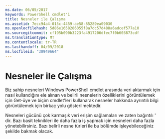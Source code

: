 ```yaml
---
ms.date: 06/05/2017
keywords: PowerShell cmdlet'i
title: Nesneler ile Çalışma
ms.assetid: 7ecc94a4-015c-4459-ae58-85289ea09030
ms.openlocfilehash: 5d86e1658286055f8a7dc57d488a6adcef577a10
ms.sourcegitcommit: cf195b090b3223fa4917206dfec7f0b603873cdf
ms.translationtype: MT
ms.contentlocale: tr-TR
ms.lasthandoff: 04/09/2018
ms.locfileid: "30949664"
---
```

# <a name="working-with-objects"></a>Nesneler ile Çalışma

Biz sahip nesneleri Windows PowerShell cmdlet arasında veri aktarmak için nasıl kullandığını ele alınan ve belirli nesnelerin özelliklerini görüntülemek için Get-üye ve biçim cmdlet'leri kullanarak nesneler hakkında ayrıntılı bilgi görüntülemek için birkaç yolu gösterilmektedir.

Nesneleri gücünü çok karmaşık veri erişim sağlamaları ve zaten bağıntılı ' dir. Bazı basit teknikleri ile daha fazla iş yapmak için nesneleri daha fazla yönetebilirsiniz. Bazı belirli nesne türleri ile bu bölümde işleyebileceğiniz şekilde bakmak olacak.